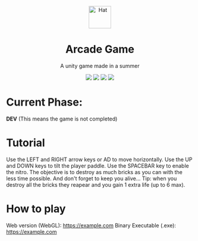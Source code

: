 <p align="center"><a href="#"><img src="https://external-content.duckduckgo.com/iu/?u=https%3A%2F%2Fmedia.giphy.com%2Fmedia%2FChcDR0liFvtgk%2Fgiphy.gif&f=1&nofb=1" alt="Hat" height="60"/></a></p>
<h1 align="center">Arcade Game</h1>
<p align="center">A unity game made in a summer</p>
<p align="center">
	<img src="https://img.shields.io/github/v/release/EncryptEx/Arcade"/>
	<img src="https://img.shields.io/github/repo-size/EncryptEx/Arcade"/>
	<img src="https://img.shields.io/github/languages/top/EncryptEx/Arcade"/>
	<img src="https://img.shields.io/github/last-commit/EncryptEx/Arcade"/>
</p>

# Current Phase:
**DEV** (This means the game is not completed)

# Tutorial
Use the LEFT and RIGHT arrow keys or AD to move horizontally. 
Use the UP and DOWN keys to tilt the player paddle. 
Use the SPACEBAR key to enable the nitro.
The objective is to destroy as much bricks as you can with the less time possible. 
And don't forget to keep you alive... 
Tip: when you destroy all the bricks they reapear and you gain 1 extra life (up to 6 max).


# How to play
Web version (WebGL): https://example.com
Binary Executable (.exe): https://example.com


